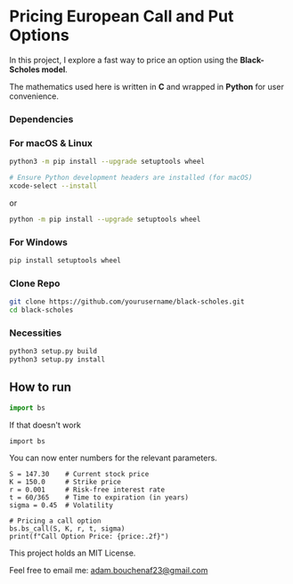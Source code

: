 # Pricing European Call and Put Options

In this project, I explore a fast way to price an option using the **Black-Scholes model**. 

The mathematics used here is written in **C** and wrapped in **Python** for user convenience. 

### Dependencies
### For macOS & Linux
```sh
python3 -m pip install --upgrade setuptools wheel

# Ensure Python development headers are installed (for macOS)
xcode-select --install
```

or

```sh
python -m pip install --upgrade setuptools wheel
```

### For Windows
```sh
pip install setuptools wheel
```

### Clone Repo
```sh
git clone https://github.com/yourusername/black-scholes.git
cd black-scholes
```

### Necessities
```sh
python3 setup.py build
python3 setup.py install
```

## How to run
```python
import bs
```
If that doesn't work

```python3
import bs
```
You can now enter numbers for the relevant parameters.

```
S = 147.30    # Current stock price
K = 150.0     # Strike price
r = 0.001     # Risk-free interest rate
t = 60/365    # Time to expiration (in years)
sigma = 0.45  # Volatility

# Pricing a call option
bs.bs_call(S, K, r, t, sigma)
print(f"Call Option Price: {price:.2f}")
```

This project holds an MIT License.

Feel free to email me: adam.bouchenaf23@gmail.com

